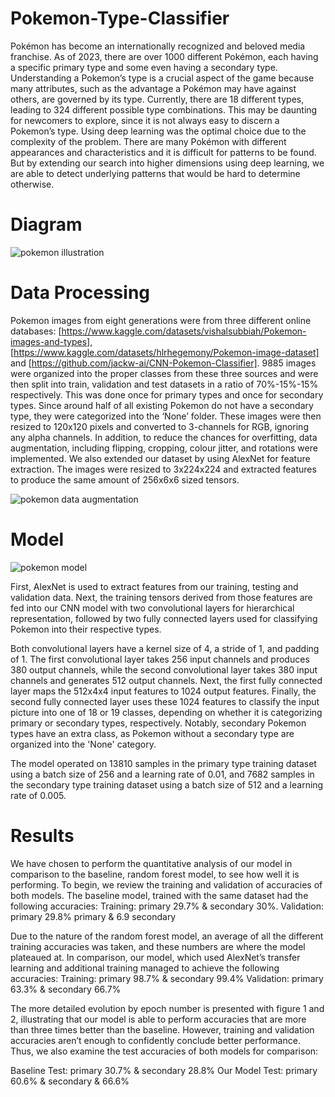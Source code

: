 # Pokemon-Type-Classifier


Pokémon has become an internationally recognized and beloved media franchise. As of 2023, there are over 1000 different Pokémon, each having a specific primary type and some even having a secondary type. Understanding a Pokemon’s type is a crucial aspect of the game because many attributes, such as the advantage a Pokémon may have against others, are governed by its type. Currently, there are 18 different types, leading to 324 different possible type combinations. This may be daunting for newcomers to explore, since it is not always easy to discern a Pokemon’s type.
Using deep learning was the optimal choice due to the complexity of the problem. There are many Pokémon with different appearances and characteristics and it is difficult for patterns to be found. But by extending our search into higher dimensions using deep learning, we are able to detect underlying patterns that would be hard to determine otherwise. 

# Diagram
![pokemon illustration](https://github.com/GoldFishGod/Pokemon-Type-Classifier/assets/113151722/3ef43f51-c5a1-4e9e-9ce3-a97dba0cf3ec)

# Data Processing
Pokemon images from eight generations were from three different online databases: 
[https://www.kaggle.com/datasets/vishalsubbiah/Pokemon-images-and-types], [https://www.kaggle.com/datasets/hlrhegemony/Pokemon-image-dataset] and [https://github.com/jackw-ai/CNN-Pokemon-Classifier]. 
 9885 images were organized into the proper classes from these three sources and were then split into train, validation and test datasets in a ratio of 70%-15%-15% respectively. This was done once for primary types and once for secondary types. Since around half of all existing Pokemon do not have a secondary type, they were categorized into the ‘None’ folder. 
 These images were then resized to 120x120 pixels and converted to 3-channels for RGB, ignoring any alpha channels. In addition, to reduce the chances for overfitting, data augmentation, including flipping, cropping, colour jitter, and rotations were implemented. We also extended our dataset by using AlexNet for feature extraction. The images were resized to 3x224x224 and extracted features to produce the same amount of 256x6x6 sized tensors.
 
 ![pokemon data augmentation](https://github.com/GoldFishGod/Pokemon-Type-Classifier/assets/113151722/572dc203-31e2-4174-b05b-b9309f215db2)

# Model
![pokemon model](https://github.com/GoldFishGod/Pokemon-Type-Classifier/assets/113151722/6a19e47f-603c-451c-8dac-49433426225e)


First, AlexNet is used to extract features from our training, testing and validation data. Next, the training tensors derived from those features are fed into our CNN model with two convolutional layers for hierarchical representation, followed by two fully connected layers used for classifying Pokemon into their respective types. 

Both convolutional layers have a kernel size of 4, a stride of 1, and padding of 1. The first convolutional layer takes 256 input channels and produces 380 output channels, while the second convolutional layer takes 380 input channels and generates 512 output channels. Next, the first fully connected layer maps the 512x4x4 input features to 1024 output features. Finally, the second fully connected layer uses these 1024 features to classify the input picture into one of 18 or 19 classes, depending on whether it is categorizing primary or secondary types, respectively. Notably, secondary Pokemon types have an extra class, as Pokemon without a secondary type are organized into the 'None' category.

The model operated on 13810 samples in the primary type training dataset using a batch size of 256 and a learning rate of 0.01, and 7682 samples in the secondary type training dataset using a batch size of 512 and a learning rate of 0.005. 

# Results
We have chosen to perform the quantitative analysis of our model in comparison to the baseline, random forest model, to see how well it is performing. To begin, we review the training and validation of accuracies of both models. The baseline model, trained with the same dataset had the following accuracies: 
Training: primary 29.7% & secondary 30%.
Validation: primary 29.8% primary & 6.9 secondary

Due to the nature of the random forest model, an average of all the different training accuracies was taken, and these numbers are where the model plateaued at. In comparison, our model, which used AlexNet’s transfer learning and additional training managed to achieve the following accuracies: 
Training: primary 98.7% & secondary 99.4%
Validation: primary 63.3% & secondary 66.7%

The more detailed evolution by epoch number is presented with figure 1 and 2, illustrating that our model is able to perform accuracies that are more than three times better than the baseline. However, training and validation accuracies aren’t enough to confidently conclude better performance. Thus, we also examine the test accuracies of both models for comparison: 

Baseline Test: primary 30.7% & secondary 28.8%
Our Model Test: primary 60.6% & secondary & 66.6%
